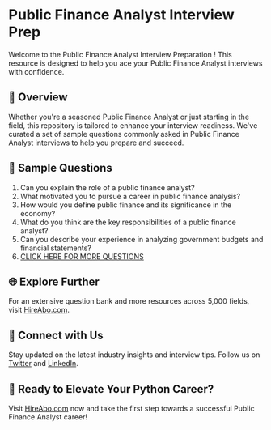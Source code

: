 # Public Finance Analyst Interview Prep

Welcome to the Public Finance Analyst Interview Preparation ! This resource is designed to help you ace your Public Finance Analyst interviews with confidence.

## 🚀 Overview

Whether you're a seasoned Public Finance Analyst or just starting in the field, this repository is tailored to enhance your interview readiness. We've curated a set of sample questions commonly asked in Public Finance Analyst interviews to help you prepare and succeed.

## 📝 Sample Questions

1. Can you explain the role of a public finance analyst?
2. What motivated you to pursue a career in public finance analysis?
3. How would you define public finance and its significance in the economy?
4. What do you think are the key responsibilities of a public finance analyst?
5. Can you describe your experience in analyzing government budgets and financial statements?
6. [CLICK HERE FOR MORE QUESTIONS](https://hireabo.com/job/7_4_27/Public%20Finance%20Analyst)

## 🌐 Explore Further

For an extensive question bank and more resources across 5,000 fields, visit [HireAbo.com](https://www.hireabo.com).

## 📱 Connect with Us

Stay updated on the latest industry insights and interview tips. Follow us on [Twitter](https://twitter.com/hireabo) and [LinkedIn](https://www.linkedin.com/in/hire-abo-3609972a8/).

## 🚀 Ready to Elevate Your Python Career?

Visit [HireAbo.com](https://www.hireabo.com) now and take the first step towards a successful Public Finance Analyst career!
